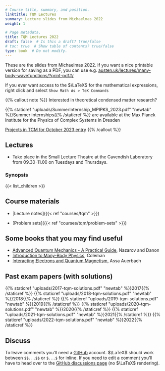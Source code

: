 ```yaml
---
# Course title, summary, and position.
linktitle: TQM Lectures
summary: Lecture slides from Michaelmas 2022
weight: 1

# Page metadata.
title: TQM Lectures 2022
draft: false  # Is this a draft? true/false
# toc: true  # Show table of contents? true/false
type: book  # Do not modify.
---
```


These are the slides from Michaelmas 2022. If you want a nice printable version for saving as a PDF, you can use e.g. [austen.uk/lectures/many-body-wavefunctions/?print-pdf#/](https://austen.uk/lectures/many-body-wavefunctions/?print-pdf#/)

If you ever want access to the $\LaTeX$ for the mathematical expressions, right click and select `Show Math As > TeX Commands`

{{% callout note %}}
Interested in theoretical condensed matter research? 

{{% staticref "uploads/SummerInternship_MPIPKS_2023.pdf" "newtab" %}}Summer internships{{% /staticref %}} are available at the Max Planck Institute for the Physics of Complex Systems in Dresden

[Projects in TCM for October 2023 entry](https://www.tcm.phy.cam.ac.uk/vacancies/supervisors-2023.html)
{{% /callout %}}

## Lectures

- Take place in the Small Lecture Theatre at the Cavendish Laboratory from 09.30-11.00 on Tuesdays and Thursdays.


### Synopsis

{{< list_children >}}

## Course materials

- [Lecture notes]({{< ref "courses/tqm" >}})

- [Problem sets]({{< ref "courses/tqm/problem-sets" >}})

## Some books that you may find useful

- [Advanced Quantum Mechanics - A Practical Guide](https://www.cambridge.org/core/books/advanced-quantum-mechanics/863118E8C23B5CFE4945A9C32F4B5405), Nazarov and Danon
- [Introduction to Many-Body Physics](https://www.cambridge.org/core/books/introduction-to-manybody-physics/B7598FC1FCEE0285F5EC767E835854C8), Coleman
- [Interacting Electrons and Quantum Magnetism](https://www.springer.com/gp/book/9780387942865), Assa Auerbach

## Past exam papers (with solutions)

{{% staticref "uploads/2017-tqm-solutions.pdf" "newtab" %}}2017{{% /staticref %}} 
{{% staticref "uploads/2018-tqm-solutions.pdf" "newtab" %}}2018{{% /staticref %}}
{{% staticref "uploads/2019-tqm-solutions.pdf" "newtab" %}}2019{{% /staticref %}}
{{% staticref "uploads/2020-tqm-solutions.pdf" "newtab" %}}2020{{% /staticref %}}
{{% staticref "uploads/2021-tqm-solutions.pdf" "newtab" %}}2021{{% /staticref %}}
{{% staticref "uploads/2022-tqm-solutions.pdf" "newtab" %}}2022{{% /staticref %}}

## Discuss

To leave comments you'll need a [GitHub](https://github.com/) account. $\LaTeX$ should work between `$$...$$` or `$...$` for inline. If you need to edit a comment you'll have to head over to the [GitHub discussions page](https://github.com/AustenLamacraft/dooftown/discussions) (no $\LaTeX$ rendering).


<script src="https://giscus.app/client.js"
        data-repo="AustenLamacraft/dooftown"
        data-repo-id="MDEwOlJlcG9zaXRvcnkyMDcyOTM3MTQ="
        data-category="Announcements"
        data-category-id="DIC_kwDODFsNEs4B_-r4"
        data-mapping="pathname"
        data-strict="0"
        data-reactions-enabled="1"
        data-emit-metadata="0"
        data-input-position="bottom"
        data-theme="preferred_color_scheme"
        data-lang="en"
        crossorigin="anonymous"
        async>
</script>